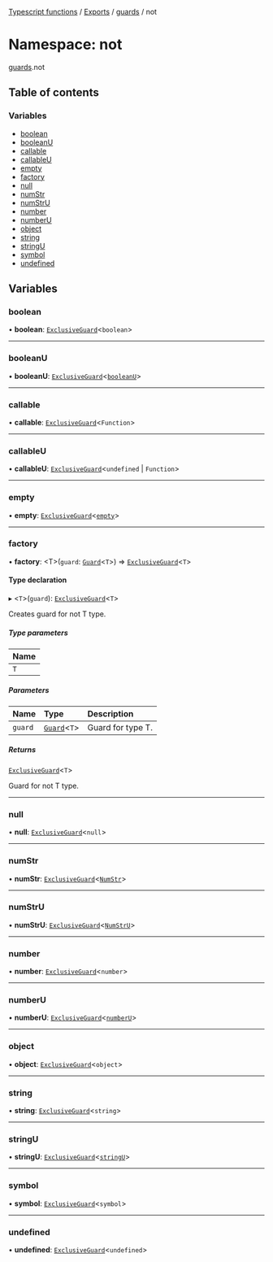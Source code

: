 [Typescript functions](../index.md) / [Exports](../modules.md) / [guards](guards.md) / not

# Namespace: not

[guards](guards.md).not

## Table of contents

### Variables

- [boolean](guards.not.md#boolean)
- [booleanU](guards.not.md#booleanu)
- [callable](guards.not.md#callable)
- [callableU](guards.not.md#callableu)
- [empty](guards.not.md#empty)
- [factory](guards.not.md#factory)
- [null](guards.not.md#null)
- [numStr](guards.not.md#numstr)
- [numStrU](guards.not.md#numstru)
- [number](guards.not.md#number)
- [numberU](guards.not.md#numberu)
- [object](guards.not.md#object)
- [string](guards.not.md#string)
- [stringU](guards.not.md#stringu)
- [symbol](guards.not.md#symbol)
- [undefined](guards.not.md#undefined)

## Variables

### boolean

• **boolean**: [`ExclusiveGuard`](../interfaces/guards.ExclusiveGuard.md)<`boolean`\>

___

### booleanU

• **booleanU**: [`ExclusiveGuard`](../interfaces/guards.ExclusiveGuard.md)<[`booleanU`](types_core.md#booleanu)\>

___

### callable

• **callable**: [`ExclusiveGuard`](../interfaces/guards.ExclusiveGuard.md)<`Function`\>

___

### callableU

• **callableU**: [`ExclusiveGuard`](../interfaces/guards.ExclusiveGuard.md)<`undefined` \| `Function`\>

___

### empty

• **empty**: [`ExclusiveGuard`](../interfaces/guards.ExclusiveGuard.md)<[`empty`](types_core.md#empty)\>

___

### factory

• **factory**: <T\>(`guard`: [`Guard`](../interfaces/guards.Guard.md)<`T`\>) => [`ExclusiveGuard`](../interfaces/guards.ExclusiveGuard.md)<`T`\>

#### Type declaration

▸ <`T`\>(`guard`): [`ExclusiveGuard`](../interfaces/guards.ExclusiveGuard.md)<`T`\>

Creates guard for not T type.

##### Type parameters

| Name |
| :------ |
| `T` |

##### Parameters

| Name | Type | Description |
| :------ | :------ | :------ |
| `guard` | [`Guard`](../interfaces/guards.Guard.md)<`T`\> | Guard for type T. |

##### Returns

[`ExclusiveGuard`](../interfaces/guards.ExclusiveGuard.md)<`T`\>

Guard for not T type.

___

### null

• **null**: [`ExclusiveGuard`](../interfaces/guards.ExclusiveGuard.md)<``null``\>

___

### numStr

• **numStr**: [`ExclusiveGuard`](../interfaces/guards.ExclusiveGuard.md)<[`NumStr`](types_core.md#numstr)\>

___

### numStrU

• **numStrU**: [`ExclusiveGuard`](../interfaces/guards.ExclusiveGuard.md)<[`NumStrU`](types_core.md#numstru)\>

___

### number

• **number**: [`ExclusiveGuard`](../interfaces/guards.ExclusiveGuard.md)<`number`\>

___

### numberU

• **numberU**: [`ExclusiveGuard`](../interfaces/guards.ExclusiveGuard.md)<[`numberU`](types_core.md#numberu)\>

___

### object

• **object**: [`ExclusiveGuard`](../interfaces/guards.ExclusiveGuard.md)<`object`\>

___

### string

• **string**: [`ExclusiveGuard`](../interfaces/guards.ExclusiveGuard.md)<`string`\>

___

### stringU

• **stringU**: [`ExclusiveGuard`](../interfaces/guards.ExclusiveGuard.md)<[`stringU`](types_core.md#stringu)\>

___

### symbol

• **symbol**: [`ExclusiveGuard`](../interfaces/guards.ExclusiveGuard.md)<`symbol`\>

___

### undefined

• **undefined**: [`ExclusiveGuard`](../interfaces/guards.ExclusiveGuard.md)<`undefined`\>
